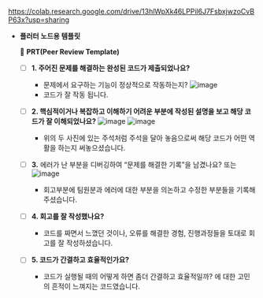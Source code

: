https://colab.research.google.com/drive/13hlWpXk46LPPil6J7FsbxjwzoCvBP63x?usp=sharing


- **플러터 노드용 템플릿**
    
 
    🔑 **PRT(Peer Review Template)**
    
    - [ ]  **1. 주어진 문제를 해결하는 완성된 코드가 제출되었나요?**
        - 문제에서 요구하는 기능이 정상적으로 작동하는지?
         ![image](https://github.com/timothy2077/1st-Rep/assets/169649051/9fc90723-0e84-4449-a113-40b5d759755d)
         - 코드가 잘 작동 됩니다.
        
    - [ ]  **2. 핵심적이거나 복잡하고 이해하기 어려운 부분에 작성된 설명을 보고 해당 코드가 잘 이해되었나요?**
        ![image](https://github.com/timothy2077/1st-Rep/assets/169649051/05ab8a11-f52c-437e-8cb7-20040d57f855)
        ![image](https://github.com/timothy2077/1st-Rep/assets/169649051/5cf5ec57-5769-4d41-b2f8-dbb4a875ec45)
        - 위의 두 사진에 있는 주석처럼 주석을 달아 놓음으로써 해당 코드가 어떤 역활을 하는지 써놓으셨습니다.


            
    - [ ]  **3.** 에러가 난 부분을 디버깅하여 “문제를 해결한 기록”을 남겼나요? 또는
        ![image](https://github.com/timothy2077/1st-Rep/assets/169649051/ef6a50da-deae-44e6-910f-7632ef10cbee)
        - 회고부분에 팀원분과 에러에 대한 부분을 의논하고 수정한 부분들을 기록해주셨습니다. 

            
    - [ ]  **4. 회고를 잘 작성했나요?**
        - 코드를 짜면서 느꼈던 것이나, 오류를 해결한 경험, 진행과정들을 토대로 회고를 잘 작성하셨습니다. 
    
    - [ ]  **5. 코드가 간결하고 효율적인가요?**
        - 코드가 실행될 때의 어떻게 하면 좀더 간결하고 효율적일까? 에 대한 고민의 흔적이 느껴지는 코드였습니다. 
    </aside>
